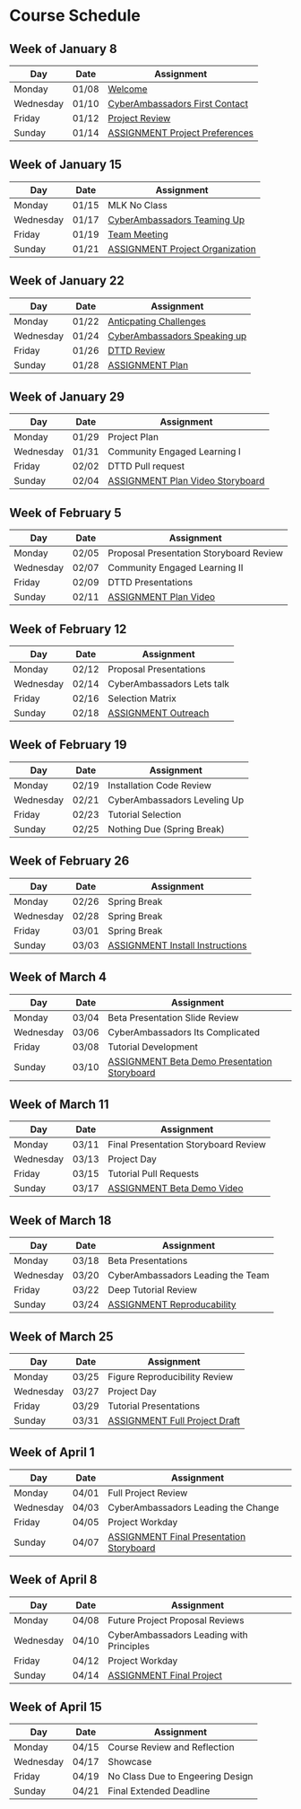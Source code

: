 # Course Schedule  


## Week of January 8

| Day | Date | Assignment |
|------|---------|------------|
| Monday | 01/08 |  [Welcome](0108-Welcome) |
| Wednesday | 01/10 |  [CyberAmbassadors First Contact](0110-CyberAmbassadors_First_Contact) |
| Friday | 01/12 |  [Project Review](0112-Project_Review) |
| Sunday | 01/14 |  [ASSIGNMENT Project Preferences](0114-ASSIGNMENT_Project_Preferences) |

## Week of January 15

| Day | Date | Assignment |
|------|---------|------------|
| Monday | 01/15 | MLK No Class |
| Wednesday | 01/17 |  [CyberAmbassadors Teaming Up](0117-CyberAmbassadors_Teaming_Up) |
| Friday | 01/19 |  [Team Meeting](0119-Team_Meeting) |
| Sunday | 01/21 |  [ASSIGNMENT Project Organization](0121-ASSIGNMENT_Project_Organization) |

## Week of January 22

| Day | Date | Assignment |
|------|---------|------------|
| Monday | 01/22 |  [Anticpating Challenges](0122-Anticpating_Challenges) |
| Wednesday | 01/24 |  [CyberAmbassadors Speaking up](0124-CyberAmbassadors_Speaking_up) |
| Friday | 01/26 |  [DTTD Review](0126-DTTD_Review) |
| Sunday | 01/28 |  [ASSIGNMENT Plan](0128-ASSIGNMENT_Plan) |

## Week of January 29

| Day | Date | Assignment |
|------|---------|------------|
| Monday | 01/29 | Project Plan |
| Wednesday | 01/31 | Community Engaged Learning I |
| Friday | 02/02 | DTTD Pull request |
| Sunday | 02/04 |  [ASSIGNMENT Plan Video Storyboard](0204-ASSIGNMENT_Plan_Video_Storyboard) |

## Week of February 5

| Day | Date | Assignment |
|------|---------|------------|
| Monday | 02/05 | Proposal Presentation Storyboard Review |
| Wednesday | 02/07 | Community Engaged Learning II |
| Friday | 02/09 | DTTD Presentations |
| Sunday | 02/11 |  [ASSIGNMENT Plan Video](0211-ASSIGNMENT_Plan_Video) |

## Week of February 12

| Day | Date | Assignment |
|------|---------|------------|
| Monday | 02/12 | Proposal Presentations |
| Wednesday | 02/14 | CyberAmbassadors Lets talk |
| Friday | 02/16 | Selection Matrix |
| Sunday | 02/18 |  [ASSIGNMENT Outreach](0218-ASSIGNMENT_Outreach) |

## Week of February 19

| Day | Date | Assignment |
|------|---------|------------|
| Monday | 02/19 | Installation Code Review |
| Wednesday | 02/21 | CyberAmbassadors Leveling Up |
| Friday | 02/23 | Tutorial Selection |
| Sunday | 02/25 | Nothing Due (Spring Break) |

## Week of February 26

| Day | Date | Assignment |
|------|---------|------------|
| Monday | 02/26 | Spring Break |
| Wednesday | 02/28 | Spring Break |
| Friday | 03/01 | Spring Break |
| Sunday | 03/03 |  [ASSIGNMENT Install Instructions](0303-ASSIGNMENT_Install_Instructions) |

## Week of March 4

| Day | Date | Assignment |
|------|---------|------------|
| Monday | 03/04 | Beta Presentation Slide Review |
| Wednesday | 03/06 | CyberAmbassadors Its Complicated |
| Friday | 03/08 | Tutorial Development |
| Sunday | 03/10 |  [ASSIGNMENT Beta Demo Presentation Storyboard](0310-ASSIGNMENT_Beta_Demo_Presentation_Storyboard) |

## Week of March 11

| Day | Date | Assignment |
|------|---------|------------|
| Monday | 03/11 | Final Presentation Storyboard Review |
| Wednesday | 03/13 | Project Day |
| Friday | 03/15 | Tutorial Pull Requests |
| Sunday | 03/17 |  [ASSIGNMENT Beta Demo Video](0317-ASSIGNMENT_Beta_Demo_Video) |

## Week of March 18

| Day | Date | Assignment |
|------|---------|------------|
| Monday | 03/18 | Beta Presentations |
| Wednesday | 03/20 | CyberAmbassadors Leading the Team |
| Friday | 03/22 | Deep Tutorial Review |
| Sunday | 03/24 |  [ASSIGNMENT Reproducability](0324-ASSIGNMENT_Reproducability) |

## Week of March 25

| Day | Date | Assignment |
|------|---------|------------|
| Monday | 03/25 | Figure Reproducibility Review |
| Wednesday | 03/27 | Project Day |
| Friday | 03/29 | Tutorial Presentations |
| Sunday | 03/31 |  [ASSIGNMENT Full Project Draft](0331-ASSIGNMENT_Full_Project_Draft) |

## Week of April 1

| Day | Date | Assignment |
|------|---------|------------|
| Monday | 04/01 | Full Project Review |
| Wednesday | 04/03 | CyberAmbassadors Leading the Change |
| Friday | 04/05 | Project Workday |
| Sunday | 04/07 |  [ASSIGNMENT Final Presentation Storyboard](0407-ASSIGNMENT_Final_Presentation_Storyboard) |

## Week of April 8

| Day | Date | Assignment |
|------|---------|------------|
| Monday | 04/08 | Future Project Proposal Reviews |
| Wednesday | 04/10 | CyberAmbassadors Leading with Principles |
| Friday | 04/12 | Project Workday |
| Sunday | 04/14 |  [ASSIGNMENT Final Project](0414-ASSIGNMENT_Final_Project) |

## Week of April 15

| Day | Date | Assignment |
|------|---------|------------|
| Monday | 04/15 | Course Review and Reflection |
| Wednesday | 04/17 | Showcase |
| Friday | 04/19 | No Class Due to Engeering Design |
| Sunday | 04/21 | Final Extended Deadline |

